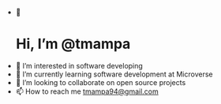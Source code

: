 - 👋 <h1>Hi, I’m @tmampa</h1>
- 👀 I’m interested in software developing
- 🌱 I’m currently learning software development at Microverse
- 💞️ I’m looking to collaborate on open source projects
- 📫 How to reach me tmampa94@gmail.com

<!---
tmampa/tmampa is a ✨ special ✨ repository because its `README.md` (this file) appears on your GitHub profile.
You can click the Preview link to take a look at your changes.
--->
